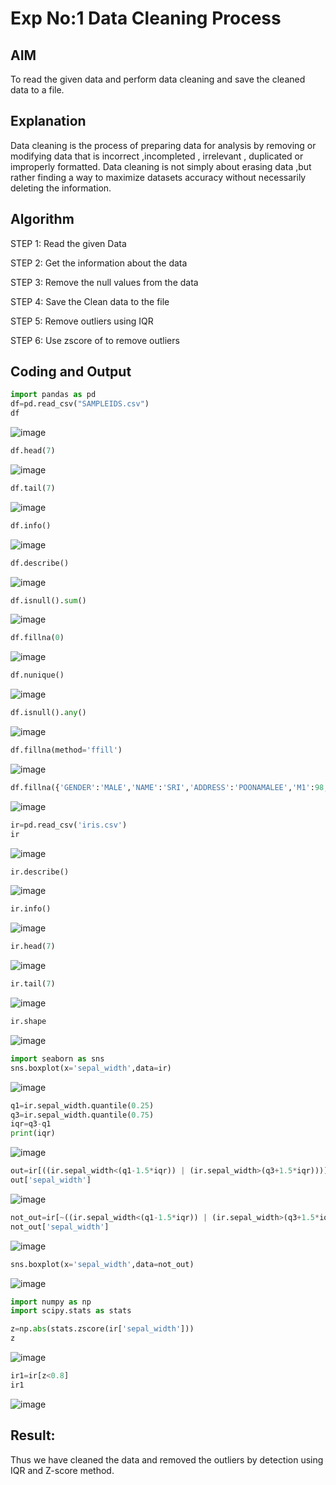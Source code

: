 # Exp No:1 Data Cleaning Process

## AIM
To read the given data and perform data cleaning and save the cleaned data to a file.

## Explanation
Data cleaning is the process of preparing data for analysis by removing or modifying data that is incorrect ,incompleted , irrelevant , duplicated or improperly formatted. Data cleaning is not simply about erasing data ,but rather finding a way to maximize datasets accuracy without necessarily deleting the information.

## Algorithm
STEP 1: Read the given Data

STEP 2: Get the information about the data

STEP 3: Remove the null values from the data

STEP 4: Save the Clean data to the file

STEP 5: Remove outliers using IQR

STEP 6: Use zscore of to remove outliers

## Coding and Output
```python
import pandas as pd
df=pd.read_csv("SAMPLEIDS.csv")
df
```
![image](https://github.com/user-attachments/assets/65f9ea88-7a4f-44fa-a749-3307828cd010)

```python
df.head(7)
```
![image](https://github.com/user-attachments/assets/78194564-aae5-4104-8f29-4c6d384085cb)

```python
df.tail(7)
```
![image](https://github.com/user-attachments/assets/e63f9170-568a-4c9a-81b0-69980bddf613)

```python
df.info()
```
![image](https://github.com/user-attachments/assets/db3fd1c4-4322-400e-acf5-e7c5d12bf569)

```python
df.describe()
```
![image](https://github.com/user-attachments/assets/4fac6198-afd3-4b6c-89aa-ca83f1f904bc)


```python
df.isnull().sum()
```
![image](https://github.com/user-attachments/assets/df1fde68-af15-46af-a59c-681f56a6319a)

```python
df.fillna(0)
```
![image](https://github.com/user-attachments/assets/ae542075-a915-49c4-9975-13725ceb2a02)

```python
df.nunique()
```
![image](https://github.com/user-attachments/assets/9e1eb985-1882-45fe-88de-b1ac554f8886)


```python
df.isnull().any()
```
![image](https://github.com/user-attachments/assets/ee00d23c-d6bf-469c-b803-7b1da96ed997)


```python
df.fillna(method='ffill')
```
![image](https://github.com/user-attachments/assets/3f38c252-3126-4091-a11d-d3b16dd45a47)


```python
df.fillna({'GENDER':'MALE','NAME':'SRI','ADDRESS':'POONAMALEE','M1':98,'M2':87,'M3':76,'M4':92,'TOTAL':305,'AVG':89.5})
```
![image](https://github.com/user-attachments/assets/4df2d9a0-47ab-488a-99f1-2b235347db85)


```python
ir=pd.read_csv('iris.csv')
ir
```
![image](https://github.com/user-attachments/assets/872729f9-24b5-473b-ae22-dff46c030d78)


```python
ir.describe()
```
![image](https://github.com/user-attachments/assets/efda3eac-4bfc-47a0-8e29-c4f7711a9489)


```python
ir.info()
```
![image](https://github.com/user-attachments/assets/b568fce3-7a10-42e1-bbe0-a3fe435682c7)


```python
ir.head(7)
```
![image](https://github.com/user-attachments/assets/625508fb-816a-4987-bf48-841138f350a7)

```python
ir.tail(7)
```
![image](https://github.com/user-attachments/assets/71593e2f-7f11-4481-b1dd-a1ff920217b2)

```python
ir.shape
```
![image](https://github.com/user-attachments/assets/df570d10-1955-42e7-a5bd-3ba34615339d)

```python
import seaborn as sns
sns.boxplot(x='sepal_width',data=ir)
```
![image](https://github.com/user-attachments/assets/fb96099f-79aa-4c2d-b27d-a3fbd424af5c)

```python
q1=ir.sepal_width.quantile(0.25)
q3=ir.sepal_width.quantile(0.75)
iqr=q3-q1
print(iqr)
```
![image](https://github.com/user-attachments/assets/0820c630-c94f-4707-a3a7-9039e6b2af5f)

```python
out=ir[((ir.sepal_width<(q1-1.5*iqr)) | (ir.sepal_width>(q3+1.5*iqr)))]
out['sepal_width']
```
![image](https://github.com/user-attachments/assets/a69bb732-aa48-47e0-95c5-d53549e2caa6)

```python
not_out=ir[~((ir.sepal_width<(q1-1.5*iqr)) | (ir.sepal_width>(q3+1.5*iqr)))]
not_out['sepal_width']
```
![image](https://github.com/user-attachments/assets/b8d22b14-3bd1-42fe-b424-14c54b50e741)

```python
sns.boxplot(x='sepal_width',data=not_out)
```
![image](https://github.com/user-attachments/assets/d4e887c3-e6a0-4f52-93c9-c1a27026229f)

```python
import numpy as np
import scipy.stats as stats

z=np.abs(stats.zscore(ir['sepal_width']))
z
```
![image](https://github.com/user-attachments/assets/ab2b213f-c68e-4706-bd8c-a927dbd5982c)

```python
ir1=ir[z<0.8]
ir1
```
![image](https://github.com/user-attachments/assets/d39fc9e2-b544-4ac1-a135-71aaa10d937e)


## Result:
Thus we have cleaned the data and removed the outliers by detection using IQR and Z-score method.
